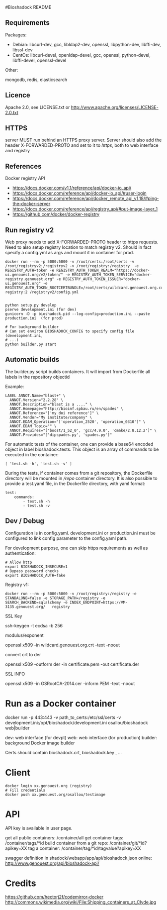 #Bioshadock README

## Requirements

Packages:

 * Debian: libcurl-dev, gcc, libldap2-dev, openssl, libpython-dev, libffi-dev, libssl-dev
 * CentOs: libcurl-devel, openldap-devel, gcc, openssl, python-devel, libffi-devel, openssl-devel

Other:

mongodb, redis, elasticsearch

## Licence

Apache 2.0, see LICENSE.txt or http://www.apache.org/licenses/LICENSE-2.0.txt

## HTTPS

server MUST run behind an HTTPS proxy server. Server should also add the header X-FORWARDED-PROTO and set to it to *https*, both to web interface and registry

## References

Docker registry API

 * https://docs.docker.com/v1.1/reference/api/docker-io_api/
 * https://docs.docker.com/reference/api/docker-io_api/#user-login
 * https://docs.docker.com/reference/api/docker_remote_api_v1.18/#ping-the-docker-server
 * https://docs.docker.com/reference/api/registry_api/#put-image-layer_1
 * https://github.com/docker/docker-registry

## Run registry v2


Web proxy needs to add X-FORWARDED-PROTO header to https requests.
Need to also setup registry location to match registry v2. Should in fact specify a config.yml as args and mount it in container for prod.


    docker run --rm -p 5000:5000 -v /root/certs:/root/certs -v /root/registryv2:/registryv2 -v /root/registry:/registry  -e REGISTRY_AUTH=token -e REGISTRY_AUTH_TOKEN_REALM="https://docker-ui.genouest.org/v2/token/" -e REGISTRY_AUTH_TOKEN_SERVICE="docker-registry.genouest.org" -e REGISTRY_AUTH_TOKEN_ISSUER="docker-ui.genouest.org" -e REGISTRY_AUTH_TOKEN_ROOTCERTBUNDLE=/root/certs/wildcard.genouest.org.crt  registry:2 /registryv2/config.yml


    python setup.py develop
    pserve development.ini (for dev)
    gunicorn -D -p bioshadock.pid --log-config=production.ini --paste production.ini  (for prod)

    # For background builder
    # Can set environ BIOSHADOCK_CONFIG to specify config file (development.ini,
    # ...)
    python builder.py start


## Automatic builds

The builder.py script builds containers. It will import from Dockerfile all labels in the repository objectid

Example:

    LABEL ANNOT.Name="blast+" \
      ANNOT.Version="2.2.28" \
      ANNOT.Description="blast is a ...." \
      ANNOT.Homepage="http://bioinf.spbau.ru/en/spades" \
      ANNOT.Reference="['my doi reference']" \
      ANNOT.Vendor="My institute/company" \
      ANNOT.EDAM_Operation="['operation_2520', 'operation_0310']" \
      ANNOT.EDAM_Topic="" \
      ANNOT.Requires="['boost/1_52_0', 'gcc/4.9.0', 'cmake/2.8.12.2']" \
      ANNOT.Provides="['dipspades.py', 'spades.py']"


For automatic tests of the container, one can provide a base64 encoded object in label bioshadock.tests.
This object is an array of commands to be executed in the container:

    [ 'test.sh -h', 'test.sh -v' ]

During the tests, if container comes from a git repository, the Dockerfile directory will be mounted in */repo* container directory.
It is also possible to provide a test.yaml file, in the Dockerfile directory, with yaml format:

    test:
        commands:
            - test.sh -h
            - test.sh -v


## Dev / Debug


Configuration is in config.yaml.
development.ini or production.ini must be configured to link config parameter to the config.yaml path.

For development purpose, one can skip https requirements as well as authentication:

    # Allow http
    export BIOSHADOCK_INSECURE=1
    # Bypass password checks
    export BIOSHADOCK_AUTH=fake


Registry v1:

    docker run --rm -p 5000:5000 -v /root/registry:/registry -e STANDALONE=false -e STORAGE_PATH=/registry -e SEARCH_BACKEND=sqlalchemy -e INDEX_ENDPOINT=https://VM-3135.genouest.org/   registry


SSL Key

ssh-keygen -t ecdsa -b 256


modulus/exponent

openssl x509  -in wildcard.genouest.org.crt -text -noout

convert crt to der

openssl x509 -outform der -in certificate.pem -out certificate.der

SSL INFO

openssl x509 -in GSRootCA-2014.cer -inform PEM -text -noout


# Run as a Docker container

  docker run -p 443:443 -v path_to_certs:/etc/ssl/certs -v development.ini:/opt/bioshadock/development.ini osallou/bioshadock web|builder

dev: web interface (for devpt)
web: web interface (for production)
builder: background Docker image builder

  Certs should contain bioshadock.crt, bioshadock.key , ...


# Client

    docker login xx.genouest.org (registry)
    # Fill credentials
    docker push xx.genouest.org/osallou/testimage


# API

API key is available in user page.

get all public containers:  /container/all
get container tags: /container/tags/*id
build container from a git repo: /container/git/*id?apikey=XX
tag a container: /container/tag/*id/tagvalue?apikey=XX

swagger definition in shadock/webapp/app/api/bioshadock.json
online: http://www.genouest.org/api/bioshadock-api/

# Credits

https://github.com/hectorj2f/codemirror-docker
http://commons.wikimedia.org/wiki/File:Shipping_containers_at_Clyde.jpg
